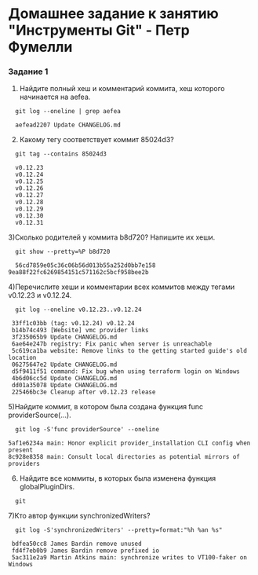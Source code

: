 # Домашнее задание к занятию "Инструменты Git" - Петр Фумелли

### Задание 1

1) Найдите полный хеш и комментарий коммита, хеш которого начинается на aefea.

```
  git log --oneline | grep aefea

  aefead2207 Update CHANGELOG.md
```
2) Какому тегу соответствует коммит 85024d3?

```
  git tag --contains 85024d3

  v0.12.23
  v0.12.24
  v0.12.25
  v0.12.26
  v0.12.27
  v0.12.28
  v0.12.29
  v0.12.30
  v0.12.31
```

3)Сколько родителей у коммита b8d720? Напишите их хеши.

```
  git show --pretty=%P b8d720

  56cd7859e05c36c06b56d013b55a252d0bb7e158 9ea88f22fc6269854151c571162c5bcf958bee2b
```

4)Перечислите хеши и комментарии всех коммитов между тегами v0.12.23 и v0.12.24.

```
  git log --oneline v0.12.23..v0.12.24

 33ff1c03bb (tag: v0.12.24) v0.12.24
 b14b74c493 [Website] vmc provider links
 3f235065b9 Update CHANGELOG.md
 6ae64e247b registry: Fix panic when server is unreachable
 5c619ca1ba website: Remove links to the getting started guide's old location
 06275647e2 Update CHANGELOG.md
 d5f9411f51 command: Fix bug when using terraform login on Windows
 4b6d06cc5d Update CHANGELOG.md
 dd01a35078 Update CHANGELOG.md
 225466bc3e Cleanup after v0.12.23 release
```

5)Найдите коммит, в котором была создана функция func providerSource(...).

```
  git log -S'func providerSource' --oneline

5af1e6234a main: Honor explicit provider_installation CLI config when present
8c928e8358 main: Consult local directories as potential mirrors of providers
```

6) Найдите все коммиты, в которых была изменена функция globalPluginDirs.

```
  git
```

7)Кто автор функции synchronizedWriters?

```
  git log -S'synchronizedWriters' --pretty=format:"%h %an %s"

 bdfea50cc8 James Bardin remove unused
 fd4f7eb0b9 James Bardin remove prefixed io
 5ac311e2a9 Martin Atkins main: synchronize writes to VT100-faker on Windows
```
